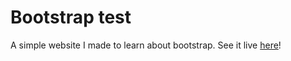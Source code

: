 
# Bootstrap test

A simple website I made to learn about bootstrap. See it live [here](https://sdegueldre.github.io/Bootstrap-test/)!
